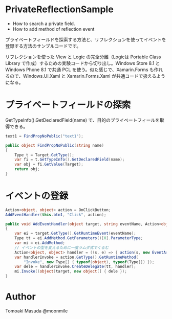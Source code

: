 PrivateReflectionSample
===============
- How to search a private field.
- How to add method of reflection event

プライベートフィールドを探索する方法と、リフレクションを使ってイベントを登録する方法のサンプルコードです。

リフレクションを使った View と Logic の完全分離（Logicは Portable Class Library で作成）するための実験コードから切り出し。Windows Store 8.1 と Windows Phone 8.1 で共通 PCL を使う。似た感じで、Xamarin.Forms も作れるので、Windows.UI.Xaml と Xamarin.Forms.Xaml が共通コードで扱えるようになる。

# プライベートフィールドの探索

GetTypeInfo().GetDeclaredField(name) で、目的のプライベートフィールを取得できる。

```C#
text1 = FindPropNoPublic("text1");

public object FindPropNoPublic(string name)
{
    Type t = Target.GetType();
    var fi = t.GetTypeInfo().GetDeclaredField(name);
    var obj = fi.GetValue(Target);
    return obj;
}
```

# イベントの登録

```C#
Action<object, object> action = OnClickButton;
AddEventHandler(this.btn1, "Click", action);

public void AddEventHandler(object target, string eventName, Action<object, EventArgs> action)
{
    var ei = target.GetType().GetRuntimeEvent(eventName);
    Type tt = ei.AddMethod.GetParameters()[0].ParameterType;
    var mi = ei.AddMethod;
    // イベントの型を変えるために一度ラムダ式でくるむ
    Action<object, object> handler = ((s, e) => { action(s, new EventArgs()); });
    var handlerInvoke = action.GetType().GetRuntimeMethod(
        "Invoke", new Type[] { typeof(object), typeof(Type[]) });
    var dele = handlerInvoke.CreateDelegate(tt, handler);
    mi.Invoke((object)target, new object[] { dele });
}
```

# Author 

Tomoaki Masuda @moonmile

